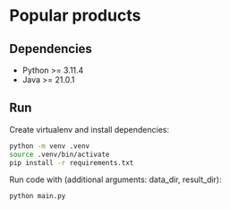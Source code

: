 # Popular products

## Dependencies

* Python >= 3.11.4
* Java >= 21.0.1

## Run 

Create virtualenv and install dependencies:

```bash
python -m venv .venv
source .venv/bin/activate
pip install -r requirements.txt
```
Run code with (additional arguments: data_dir, result_dir):

```bash
python main.py
```

